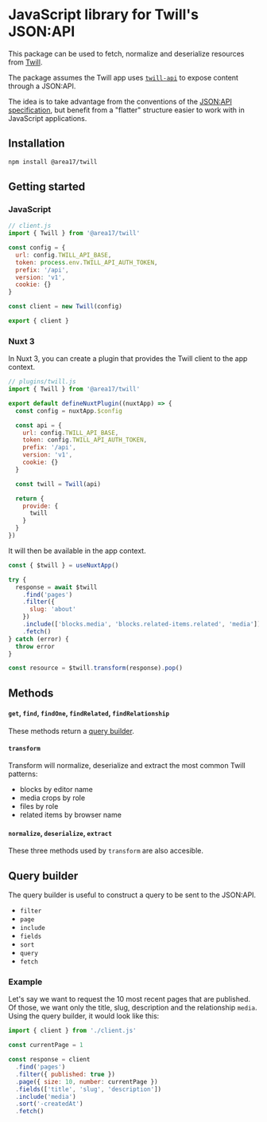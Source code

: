 # JavaScript library for Twill's JSON:API

This package can be used to fetch, normalize and deserialize resources from [Twill](https://github.com/area17/twill).

The package assumes the Twill app uses [`twill-api`](https://github.com/area17/twill-api) to expose content through a JSON:API.

The idea is to take advantage from the conventions of the [JSON:API specification](https://jsonapi.org/), but benefit from a "flatter" structure easier to work with in JavaScript applications.

## Installation

```bash
npm install @area17/twill
```

## Getting started

### JavaScript

```js
// client.js
import { Twill } from '@area17/twill'

const config = {
  url: config.TWILL_API_BASE,
  token: process.env.TWILL_API_AUTH_TOKEN,
  prefix: '/api',
  version: 'v1',
  cookie: {}
}

const client = new Twill(config)

export { client }
```

### Nuxt 3

In Nuxt 3, you can create a plugin that provides the Twill client to the app context.

```js
// plugins/twill.js
import { Twill } from '@area17/twill'

export default defineNuxtPlugin((nuxtApp) => {
  const config = nuxtApp.$config

  const api = {
    url: config.TWILL_API_BASE,
    token: config.TWILL_API_AUTH_TOKEN,
    prefix: '/api',
    version: 'v1',
    cookie: {}
  }

  const twill = Twill(api)

  return {
    provide: {
      twill
    }
  }
})
```

It will then be available in the app context.

```js
const { $twill } = useNuxtApp()

try {
  response = await $twill
    .find('pages')
    .filter({
      slug: 'about'
    })
    .include(['blocks.media', 'blocks.related-items.related', 'media'])
    .fetch()
} catch (error) {
  throw error
}

const resource = $twill.transform(response).pop()
```

## Methods

#### `get`, `find`, `findOne`, `findRelated`, `findRelationship`

These methods return a [query builder](#query-builder).

#### `transform`

Transform will normalize, deserialize and extract the most common Twill patterns:

- blocks by editor name
- media crops by role
- files by role
- related items by browser name

#### `normalize`, `deserialize`, `extract`

These three methods used by `transform` are also accesible.

## Query builder

The query builder is useful to construct a query to be sent to the JSON:API.

- `filter`
- `page`
- `include`
- `fields`
- `sort`
- `query`
- `fetch`

### Example

Let's say we want to request the 10 most recent pages that are published. Of those, we want only the title, slug, description and the relationship `media`. Using the query builder, it would look like this:

```js
import { client } from './client.js'

const currentPage = 1

const response = client
  .find('pages')
  .filter({ published: true })
  .page({ size: 10, number: currentPage })
  .fields(['title', 'slug', 'description'])
  .include('media')
  .sort('-createdAt')
  .fetch()
```

